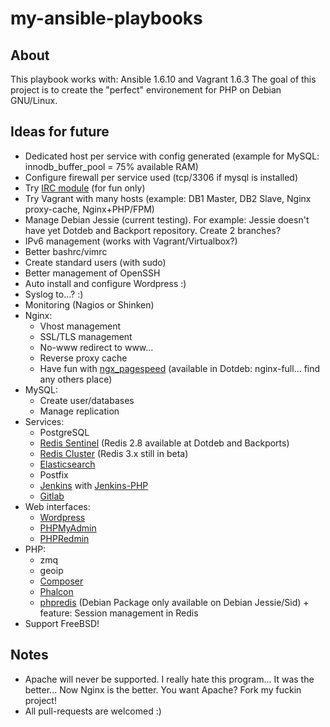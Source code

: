 my-ansible-playbooks
====================

About
-----
This playbook works with: Ansible 1.6.10 and Vagrant 1.6.3
The goal of this project is to create the "perfect" environement for PHP on Debian GNU/Linux.

Ideas for future
----------------

- Dedicated host per service with config generated (example for MySQL: innodb_buffer_pool = 75% available RAM)
- Configure firewall per service used (tcp/3306 if mysql is installed)
- Try [IRC module](http://docs.ansible.com/irc_module.html) (for fun only)
- Try Vagrant with many hosts (example: DB1 Master, DB2 Slave, Nginx proxy-cache, Nginx+PHP/FPM)
- Manage Debian Jessie (current testing). For example: Jessie doesn't have yet Dotdeb and Backport repository. Create 2 branches?
- IPv6 management (works with Vagrant/Virtualbox?)
- Better bashrc/vimrc
- Create standard users (with sudo)
- Better management of OpenSSH
- Auto install and configure Wordpress :)
- Syslog to...? :)
- Monitoring (Nagios or Shinken)
- Nginx:
  - Vhost management
  - SSL/TLS management
  - No-www redirect to www...
  - Reverse proxy cache
  - Have fun with [ngx_pagespeed](https://github.com/pagespeed/ngx_pagespeed) (available in Dotdeb: nginx-full... find any others place)
- MySQL:
  - Create user/databases
  - Manage replication
- Services:
  - PostgreSQL
  - [Redis Sentinel](http://redis.io/topics/sentinel) (Redis 2.8 available at Dotdeb and Backports)
  - [Redis Cluster](http://redis.io/topics/cluster-tutorial) (Redis 3.x still in beta)
  - [Elasticsearch](http://www.elasticsearch.org/guide/en/elasticsearch/reference/current/setup-repositories.html)
  - Postfix
  - [Jenkins](http://pkg.jenkins-ci.org/debian/) with [Jenkins-PHP](http://jenkins-php.org/)
  - [Gitlab](https://about.gitlab.com/downloads/)
- Web interfaces:
  - [Wordpress](https://wordpress.org/)
  - [PHPMyAdmin](http://www.phpmyadmin.net)
  - [PHPRedmin](https://github.com/sasanrose/phpredmin)
- PHP:
  - zmq
  - geoip
  - [Composer](http://getcomposer.org)
  - [Phalcon](http://phalconphp.com/)
  - [phpredis](https://github.com/nicolasff/phpredis) (Debian Package only available on Debian Jessie/Sid) + feature: Session management in Redis
- Support FreeBSD!

Notes
-----

- Apache will never be supported. I really hate this program... It was the better... Now Nginx is the better. You want Apache? Fork my fuckin project!
- All pull-requests are welcomed :)

